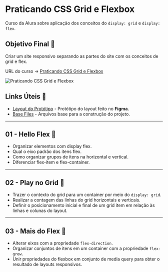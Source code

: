 # Praticando CSS Grid e Flexbox

Curso da Alura sobre aplicação dos conceitos do `display: grid` e `display: flex`.

## Objetivo Final &#x1F3AF;

Criar um site responsivo separando as partes do site com os conceitos de grid e flex.

URL do curso -> [Praticando CSS Grid e Flexbox](https://cursos.alura.com.br/course/praticando-css-grid-flexbox)

![Praticando CSS Grid e Flexbox](https://www.alura.com.br/assets/api/share/curso-praticando-css-grid-flexbox.png)

## Links Úteis &#x1F517;
* [Layout do Protótipo](https://www.figma.com/file/mC6DmuXPGWHYkMWOQD3khm/2713---Praticando-CSS%3A-Grid-e-Flexbox) - Protótipo do layout feito no **Figma**.
* [Base Files](https://github.com/alura-cursos/culturama/archive/e8b36aa5679342f07f552370ae616e3475d41d13.zip) - Arquivos base para a construção do projeto.

***

## 01 - Hello Flex &#x1F516;
* Organizar elementos com display flex.
* Qual o eixo padrão dos itens flex.
* Como organizar grupos de itens na horizontal e vertical.
* Diferenciar flex-item e flex-container.

***

## 02 - Play no Grid &#x1F516;
* Trazer o contexto do grid para um container por meio do `display: grid`.
* Realizar a contagem das linhas do grid horizontais e verticais.
* Definir o posicionamento inicial e final de um grid item em relação às linhas e colunas do layout.

***

## 03 - Mais do Flex &#x1F516;
* Alterar eixos com a propriedade `flex-direction`.
* Organizar conjuntos de itens em um container com a propriedade `flex-grow`.
* Unir propriedades do flexbox em conjunto de media query para obter o resultado de layouts responsivos.